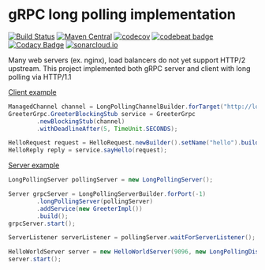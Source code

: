 # gRPC long polling implementation

[![Build Status](https://travis-ci.org/evsinev/grpc-java-long-polling.svg?branch=master)](https://travis-ci.org/evsinev/grpc-java-long-polling)
[![Maven Central](https://maven-badges.herokuapp.com/maven-central/com.payneteasy/grpc-long-polling/badge.svg)](https://maven-badges.herokuapp.com/maven-central/com.payneteasy/grpc-long-polling)
[![codecov](https://codecov.io/gh/evsinev/grpc-java-long-polling/branch/master/graph/badge.svg)](https://codecov.io/gh/evsinev/grpc-java-long-polling)
[![codebeat badge](https://codebeat.co/badges/11693916-28cb-4f11-be33-bbbe6d24c499)](https://codebeat.co/projects/github-com-evsinev-grpc-java-long-polling-master)
[![Codacy Badge](https://api.codacy.com/project/badge/Grade/9c03b8c8b0374809832b422017508ebe)](https://www.codacy.com/app/evsinev/grpc-java-long-polling?utm_source=github.com&amp;utm_medium=referral&amp;utm_content=evsinev/grpc-java-long-polling&amp;utm_campaign=Badge_Grade)
[![sonarcloud.io](https://sonarcloud.io/api/badges/gate?key=com.payneteasy%3Agrpc-long-polling)](https://sonarcloud.io/dashboard?id=com.payneteasy%3Agrpc-long-polling)


Many web servers (ex. nginx), load balancers do not yet support HTTP/2 upstream.
This project implemented both gRPC server and client with long polling via HTTP/1.1

[Client example](https://github.com/evsinev/grpc-java-long-polling/blob/master/integration-testing/src/test/java/com/payneteasy/grpc/longpolling/test/helloworld/HelloWorldClientTest.java)

```java
ManagedChannel channel = LongPollingChannelBuilder.forTarget("http://localhost:9096/test").build();
GreeterGrpc.GreeterBlockingStub service = GreeterGrpc
        .newBlockingStub(channel)
        .withDeadlineAfter(5, TimeUnit.SECONDS);

HelloRequest request = HelloRequest.newBuilder().setName("hello").build();
HelloReply reply = service.sayHello(request);
```

    
[Server example](https://github.com/evsinev/grpc-java-long-polling/blob/master/integration-testing/src/test/java/com/payneteasy/grpc/longpolling/test/helloworld/HelloWorldServerTest.java)

```java
LongPollingServer pollingServer = new LongPollingServer();

Server grpcServer = LongPollingServerBuilder.forPort(-1)
        .longPollingServer(pollingServer)
        .addService(new GreeterImpl())
        .build();
grpcServer.start();

ServerListener serverListener = pollingServer.waitForServerListener();

HelloWorldServer server = new HelloWorldServer(9096, new LongPollingDispatcherServlet(serverListener));
server.start();
```